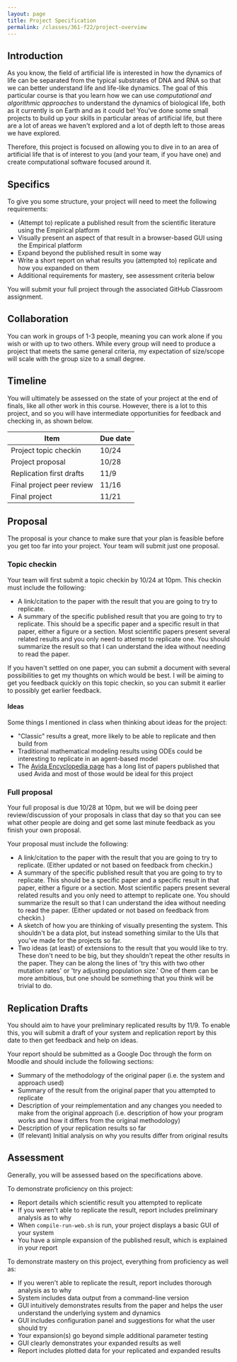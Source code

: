 ```yaml
---
layout: page
title: Project Specification
permalink: /classes/361-f22/project-overview
---
```


## Introduction
As you know, the field of artificial life is interested in how the dynamics of life can be separated from the typical substrates of DNA and RNA so that we can better understand life and life-like dynamics.
The goal of this particular course is that you learn how we can use *computational and algorithmic approaches* to understand the dynamics of biological life, both as it currently is on Earth and as it could be!
You've done some small projects to build up your skills in particular areas of artificial life, but there are a lot of areas we haven't explored and a lot of depth left to those areas we have explored.

Therefore, this project is focused on allowing you to dive in to an area of artificial life that is of interest to you (and your team, if you have one) and create computational software focused around it.

## Specifics
To give you some structure, your project will need to meet the following requirements:
* (Attempt to) replicate a published result from the scientific literature using the Empirical platform
* Visually present an aspect of that result in a browser-based GUI using the Empirical platform
* Expand beyond the published result in some way
* Write a short report on what results you (attempted to) replicate and how you expanded on them
* Additional requirements for mastery, see assessment criteria below

You will submit your full project through the associated GitHub Classroom assignment.

## Collaboration
You can work in groups of 1-3 people, meaning you can work alone if you wish or with up to two others. While every group will need to produce a project that meets the same general criteria, my expectation of size/scope will scale with the group size to a small degree.

## Timeline
You will ultimately be assessed on the state of your project at the end of finals, like all other work in this course.
However, there is a lot to this project, and so you will have intermediate opportunities for feedback and checking in, as shown below.

| Item | Due date |
|------|----------|
| Project topic checkin | 10/24 |
| Project proposal | 10/28 |
| Replication first drafts | 11/9 |
| Final project peer review | 11/16 |
| Final project | 11/21 |

## Proposal
The proposal is your chance to make sure that your plan is feasible before you get too far into your project.
Your team will submit just one proposal.

### Topic checkin
Your team will first submit a topic checkin by 10/24 at 10pm.
This checkin must include the following:
* A link/citation to the paper with the result that you are going to try to replicate.
* A summary of the specific published result that you are going to try to replicate. This should be a specific paper and a specific result in that paper, either a figure or a section. Most scientific papers present several related results and you only need to attempt to replicate one. You should summarize the result so that I can understand the idea without needing to read the paper.

If you haven't settled on one paper, you can submit a document with several possibilities to get my thoughts on which would be best.
I will be aiming to get you feedback quickly on this topic checkin, so you can submit it earlier to possibly get earlier feedback.

#### Ideas
Some things I mentioned in class when thinking about ideas for the project:
* "Classic" results a great, more likely to be able to replicate and then build from
* Traditional mathematical modeling results using ODEs could be interesting to replicate in an agent-based model
* The [Avida Encyclopedia page](https://alife.org/encyclopedia/digital-evolution/avida/) has a long list of papers published that used Avida and most of those would be ideal for this project

### Full proposal
Your full proposal is due 10/28 at 10pm, but we will be doing peer review/discussion of your proposals in class that day so that you can see what other people are doing and get some last minute feedback as you finish your own proposal.

Your proposal must include the following:
* A link/citation to the paper with the result that you are going to try to replicate. (Either updated or not based on feedback from checkin.)
* A summary of the specific published result that you are going to try to replicate. This should be a specific paper and a specific result in that paper, either a figure or a section. Most scientific papers present several related results and you only need to attempt to replicate one. You should summarize the result so that I can understand the idea without needing to read the paper. (Either updated or not based on feedback from checkin.)
* A sketch of how you are thinking of visually presenting the system. This shouldn't be a data plot, but instead something similar to the UIs that you've made for the projects so far.
* Two ideas (at least) of extensions to the result that you would like to try. These don't need to be big, but they shouldn't repeat the other results in the paper. They can be along the lines of 'try this with two other mutation rates' or 'try adjusting population size.' One of them can be more ambitious, but one should be something that you think will be trivial to do.

## Replication Drafts

You should aim to have your preliminary replicated results by 11/9. 
To enable this, you will submit a draft of your system and replication report by this date to then get feedback and help on ideas.

Your report should be submitted as a Google Doc through the form on Moodle and should include the following sections:
* Summary of the methodology of the original paper (i.e. the system and approach used)
* Summary of the result from the original paper that you attempted to replicate
* Description of your reimplementation and any changes you needed to make from the original approach (i.e. description of how your program works and how it differs from the original methodology)
* Description of your replication results so far
* (If relevant) Initial analysis on why you results differ from original results

## Assessment
Generally, you will be assessed based on the specifications above. 

To demonstrate proficiency on this project:
* Report details which scientific result you attempted to replicate
* If you weren't able to replicate the result, report includes preliminary analysis as to why
* When `compile-run-web.sh` is run, your project displays a basic GUI of your system
* You have a simple expansion of the published result, which is explained in your report

To demonstrate mastery on this project, everything from proficiency as well as:
* If you weren't able to replicate the result, report includes thorough analysis as to why
* System includes data output from a command-line version
* GUI intuitively demonstrates results from the paper and helps the user understand the underlying system and dynamics
* GUI includes configuration panel and suggestions for what the user should try
* Your expansion(s) go beyond simple additional parameter testing
* GUI clearly demonstrates your expanded results as well
* Report includes plotted data for your replicated and expanded results
